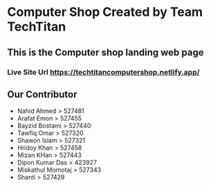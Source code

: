 # Computer Shop Created by Team TechTitan
## This is the Computer shop landing web page 
### Live Site Url https://techtitancomputershop.netlify.app/

## Our Contributor 
- Nahid Ahmed > 527481
- Arafat Emon > 527455
- Bayzid Bostami > 527440
- Tawfiq Omar > 527320
- Shawon Islam > 527321
- Hridoy Khan > 527458
- Mizan KHan > 527443
- Dipon Kumar Das > 423927
- Miskathul Momotaj > 527343
- Shanti > 527429
